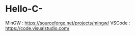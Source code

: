 # Hello-C-
MinGW : https://sourceforge.net/projects/mingw/ 
VSCode : https://code.visualstudio.com/
